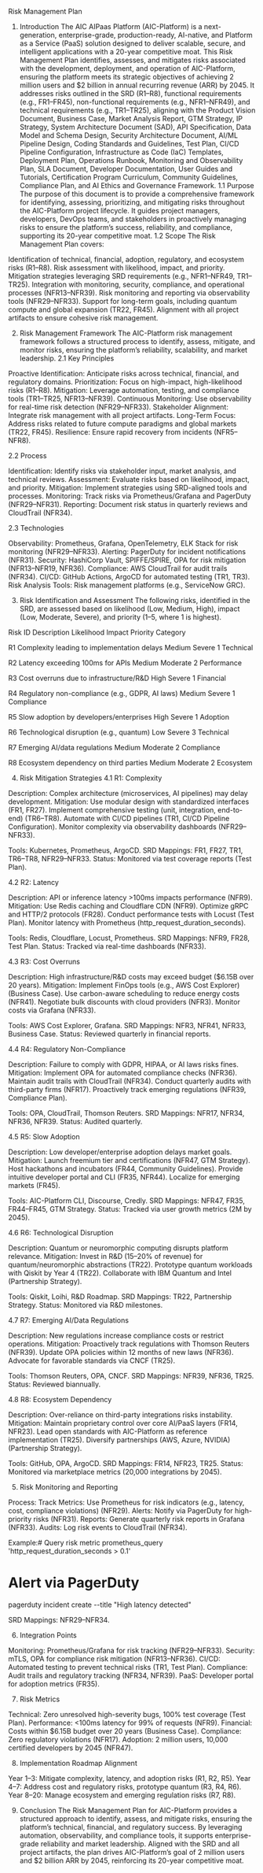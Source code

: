 Risk Management Plan
1. Introduction
The AIC AIPaas Platform (AIC-Platform) is a next-generation, enterprise-grade, production-ready, AI-native, and Platform as a Service (PaaS) solution designed to deliver scalable, secure, and intelligent applications with a 20-year competitive moat. This Risk Management Plan identifies, assesses, and mitigates risks associated with the development, deployment, and operation of AIC-Platform, ensuring the platform meets its strategic objectives of achieving 2 million users and $2 billion in annual recurring revenue (ARR) by 2045. It addresses risks outlined in the SRD (R1–R8), functional requirements (e.g., FR1–FR45), non-functional requirements (e.g., NFR1–NFR49), and technical requirements (e.g., TR1–TR25), aligning with the Product Vision Document, Business Case, Market Analysis Report, GTM Strategy, IP Strategy, System Architecture Document (SAD), API Specification, Data Model and Schema Design, Security Architecture Document, AI/ML Pipeline Design, Coding Standards and Guidelines, Test Plan, CI/CD Pipeline Configuration, Infrastructure as Code (IaC) Templates, Deployment Plan, Operations Runbook, Monitoring and Observability Plan, SLA Document, Developer Documentation, User Guides and Tutorials, Certification Program Curriculum, Community Guidelines, Compliance Plan, and AI Ethics and Governance Framework.
1.1 Purpose
The purpose of this document is to provide a comprehensive framework for identifying, assessing, prioritizing, and mitigating risks throughout the AIC-Platform project lifecycle. It guides project managers, developers, DevOps teams, and stakeholders in proactively managing risks to ensure the platform’s success, reliability, and compliance, supporting its 20-year competitive moat.
1.2 Scope
The Risk Management Plan covers:

Identification of technical, financial, adoption, regulatory, and ecosystem risks (R1–R8).
Risk assessment with likelihood, impact, and priority.
Mitigation strategies leveraging SRD requirements (e.g., NFR1–NFR49, TR1–TR25).
Integration with monitoring, security, compliance, and operational processes (NFR13–NFR39).
Risk monitoring and reporting via observability tools (NFR29–NFR33).
Support for long-term goals, including quantum compute and global expansion (TR22, FR45).
Alignment with all project artifacts to ensure cohesive risk management.

2. Risk Management Framework
The AIC-Platform risk management framework follows a structured process to identify, assess, mitigate, and monitor risks, ensuring the platform’s reliability, scalability, and market leadership.
2.1 Key Principles

Proactive Identification: Anticipate risks across technical, financial, and regulatory domains.
Prioritization: Focus on high-impact, high-likelihood risks (R1–R8).
Mitigation: Leverage automation, testing, and compliance tools (TR1–TR25, NFR13–NFR39).
Continuous Monitoring: Use observability for real-time risk detection (NFR29–NFR33).
Stakeholder Alignment: Integrate risk management with all project artifacts.
Long-Term Focus: Address risks related to future compute paradigms and global markets (TR22, FR45).
Resilience: Ensure rapid recovery from incidents (NFR5–NFR8).

2.2 Process

Identification: Identify risks via stakeholder input, market analysis, and technical reviews.
Assessment: Evaluate risks based on likelihood, impact, and priority.
Mitigation: Implement strategies using SRD-aligned tools and processes.
Monitoring: Track risks via Prometheus/Grafana and PagerDuty (NFR29–NFR31).
Reporting: Document risk status in quarterly reviews and CloudTrail (NFR34).

2.3 Technologies

Observability: Prometheus, Grafana, OpenTelemetry, ELK Stack for risk monitoring (NFR29–NFR33).
Alerting: PagerDuty for incident notifications (NFR31).
Security: HashiCorp Vault, SPIFFE/SPIRE, OPA for risk mitigation (NFR13–NFR19, NFR36).
Compliance: AWS CloudTrail for audit trails (NFR34).
CI/CD: GitHub Actions, ArgoCD for automated testing (TR1, TR3).
Risk Analysis Tools: Risk management platforms (e.g., ServiceNow GRC).

3. Risk Identification and Assessment
The following risks, identified in the SRD, are assessed based on likelihood (Low, Medium, High), impact (Low, Moderate, Severe), and priority (1–5, where 1 is highest).



Risk ID
Description
Likelihood
Impact
Priority
Category



R1
Complexity leading to implementation delays
Medium
Severe
1
Technical


R2
Latency exceeding 100ms for APIs
Medium
Moderate
2
Performance


R3
Cost overruns due to infrastructure/R&D
High
Severe
1
Financial


R4
Regulatory non-compliance (e.g., GDPR, AI laws)
Medium
Severe
1
Compliance


R5
Slow adoption by developers/enterprises
High
Severe
1
Adoption


R6
Technological disruption (e.g., quantum)
Low
Severe
3
Technical


R7
Emerging AI/data regulations
Medium
Moderate
2
Compliance


R8
Ecosystem dependency on third parties
Medium
Moderate
2
Ecosystem


4. Risk Mitigation Strategies
4.1 R1: Complexity

Description: Complex architecture (microservices, AI pipelines) may delay development.
Mitigation:
Use modular design with standardized interfaces (FR1, FR27).
Implement comprehensive testing (unit, integration, end-to-end) (TR6–TR8).
Automate with CI/CD pipelines (TR1, CI/CD Pipeline Configuration).
Monitor complexity via observability dashboards (NFR29–NFR33).


Tools: Kubernetes, Prometheus, ArgoCD.
SRD Mappings: FR1, FR27, TR1, TR6–TR8, NFR29–NFR33.
Status: Monitored via test coverage reports (Test Plan).

4.2 R2: Latency

Description: API or inference latency >100ms impacts performance (NFR9).
Mitigation:
Use Redis caching and Cloudflare CDN (NFR9).
Optimize gRPC and HTTP/2 protocols (FR28).
Conduct performance tests with Locust (Test Plan).
Monitor latency with Prometheus (http_request_duration_seconds).


Tools: Redis, Cloudflare, Locust, Prometheus.
SRD Mappings: NFR9, FR28, Test Plan.
Status: Tracked via real-time dashboards (NFR33).

4.3 R3: Cost Overruns

Description: High infrastructure/R&D costs may exceed budget ($6.15B over 20 years).
Mitigation:
Implement FinOps tools (e.g., AWS Cost Explorer) (Business Case).
Use carbon-aware scheduling to reduce energy costs (NFR41).
Negotiate bulk discounts with cloud providers (NFR3).
Monitor costs via Grafana (NFR33).


Tools: AWS Cost Explorer, Grafana.
SRD Mappings: NFR3, NFR41, NFR33, Business Case.
Status: Reviewed quarterly in financial reports.

4.4 R4: Regulatory Non-Compliance

Description: Failure to comply with GDPR, HIPAA, or AI laws risks fines.
Mitigation:
Implement OPA for automated compliance checks (NFR36).
Maintain audit trails with CloudTrail (NFR34).
Conduct quarterly audits with third-party firms (NFR17).
Proactively track emerging regulations (NFR39, Compliance Plan).


Tools: OPA, CloudTrail, Thomson Reuters.
SRD Mappings: NFR17, NFR34, NFR36, NFR39.
Status: Audited quarterly.

4.5 R5: Slow Adoption

Description: Low developer/enterprise adoption delays market goals.
Mitigation:
Launch freemium tier and certifications (NFR47, GTM Strategy).
Host hackathons and incubators (FR44, Community Guidelines).
Provide intuitive developer portal and CLI (FR35, NFR44).
Localize for emerging markets (FR45).


Tools: AIC-Platform CLI, Discourse, Credly.
SRD Mappings: NFR47, FR35, FR44–FR45, GTM Strategy.
Status: Tracked via user growth metrics (2M by 2045).

4.6 R6: Technological Disruption

Description: Quantum or neuromorphic computing disrupts platform relevance.
Mitigation:
Invest in R&D (15–20% of revenue) for quantum/neuromorphic abstractions (TR22).
Prototype quantum workloads with Qiskit by Year 4 (TR22).
Collaborate with IBM Quantum and Intel (Partnership Strategy).


Tools: Qiskit, Loihi, R&D Roadmap.
SRD Mappings: TR22, Partnership Strategy.
Status: Monitored via R&D milestones.

4.7 R7: Emerging AI/Data Regulations

Description: New regulations increase compliance costs or restrict operations.
Mitigation:
Proactively track regulations with Thomson Reuters (NFR39).
Update OPA policies within 12 months of new laws (NFR36).
Advocate for favorable standards via CNCF (TR25).


Tools: Thomson Reuters, OPA, CNCF.
SRD Mappings: NFR39, NFR36, TR25.
Status: Reviewed biannually.

4.8 R8: Ecosystem Dependency

Description: Over-reliance on third-party integrations risks instability.
Mitigation:
Maintain proprietary control over core AI/PaaS layers (FR14, NFR23).
Lead open standards with AIC-Platform as reference implementation (TR25).
Diversify partnerships (AWS, Azure, NVIDIA) (Partnership Strategy).


Tools: GitHub, OPA, ArgoCD.
SRD Mappings: FR14, NFR23, TR25.
Status: Monitored via marketplace metrics (20,000 integrations by 2045).

5. Risk Monitoring and Reporting

Process:
Track Metrics: Use Prometheus for risk indicators (e.g., latency, cost, compliance violations) (NFR29).
Alerts: Notify via PagerDuty for high-priority risks (NFR31).
Reports: Generate quarterly risk reports in Grafana (NFR33).
Audits: Log risk events to CloudTrail (NFR34).


Example:# Query risk metric
prometheus_query 'http_request_duration_seconds > 0.1'
# Alert via PagerDuty
pagerduty incident create --title "High latency detected"


SRD Mappings: NFR29–NFR34.

6. Integration Points

Monitoring: Prometheus/Grafana for risk tracking (NFR29–NFR33).
Security: mTLS, OPA for compliance risk mitigation (NFR13–NFR36).
CI/CD: Automated testing to prevent technical risks (TR1, Test Plan).
Compliance: Audit trails and regulatory tracking (NFR34, NFR39).
PaaS: Developer portal for adoption metrics (FR35).

7. Risk Metrics

Technical: Zero unresolved high-severity bugs, 100% test coverage (Test Plan).
Performance: <100ms latency for 99% of requests (NFR9).
Financial: Costs within $6.15B budget over 20 years (Business Case).
Compliance: Zero regulatory violations (NFR17).
Adoption: 2 million users, 10,000 certified developers by 2045 (NFR47).

8. Implementation Roadmap Alignment

Year 1–3: Mitigate complexity, latency, and adoption risks (R1, R2, R5).
Year 4–7: Address cost and regulatory risks, prototype quantum (R3, R4, R6).
Year 8–20: Manage ecosystem and emerging regulation risks (R7, R8).

9. Conclusion
The Risk Management Plan for AIC-Platform provides a structured approach to identify, assess, and mitigate risks, ensuring the platform’s technical, financial, and regulatory success. By leveraging automation, observability, and compliance tools, it supports enterprise-grade reliability and market leadership. Aligned with the SRD and all project artifacts, the plan drives AIC-Platform’s goal of 2 million users and $2 billion ARR by 2045, reinforcing its 20-year competitive moat.